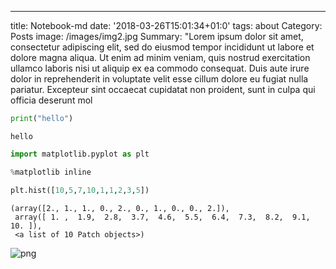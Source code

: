 ---
title: Notebook-md
date: '2018-03-26T15:01:34+01:0'
tags: about
Category: Posts
image: /images/img2.jpg
Summary: "Lorem ipsum dolor sit amet, consectetur adipiscing elit, sed do eiusmod tempor incididunt ut labore et dolore magna aliqua. Ut enim ad minim veniam, quis nostrud exercitation ullamco laboris nisi ut aliquip ex ea commodo consequat. Duis aute irure dolor in reprehenderit in voluptate velit esse cillum dolore eu fugiat nulla pariatur. Excepteur sint occaecat cupidatat non proident, sunt in culpa qui officia deserunt mol

```python
print("hello")
```

    hello



```python
import matplotlib.pyplot as plt

%matplotlib inline

plt.hist([10,5,7,10,1,1,2,3,5])
```




    (array([2., 1., 1., 0., 2., 0., 1., 0., 0., 2.]),
     array([ 1. ,  1.9,  2.8,  3.7,  4.6,  5.5,  6.4,  7.3,  8.2,  9.1, 10. ]),
     <a list of 10 Patch objects>)




![png](/images/output_1_1.png)

